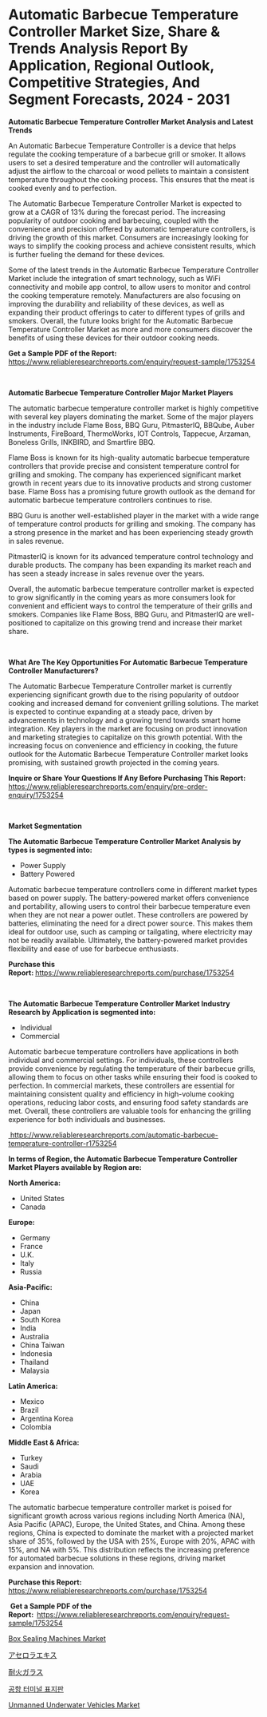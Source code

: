 <p><h1>Automatic Barbecue Temperature Controller Market Size, Share & Trends Analysis Report By Application, Regional Outlook, Competitive Strategies, And Segment Forecasts, 2024 - 2031</h1></p><p><strong>Automatic Barbecue Temperature Controller Market Analysis and Latest Trends</strong></p>
<p><p>An Automatic Barbecue Temperature Controller is a device that helps regulate the cooking temperature of a barbecue grill or smoker. It allows users to set a desired temperature and the controller will automatically adjust the airflow to the charcoal or wood pellets to maintain a consistent temperature throughout the cooking process. This ensures that the meat is cooked evenly and to perfection.</p><p>The Automatic Barbecue Temperature Controller Market is expected to grow at a CAGR of 13% during the forecast period. The increasing popularity of outdoor cooking and barbecuing, coupled with the convenience and precision offered by automatic temperature controllers, is driving the growth of this market. Consumers are increasingly looking for ways to simplify the cooking process and achieve consistent results, which is further fueling the demand for these devices.</p><p>Some of the latest trends in the Automatic Barbecue Temperature Controller Market include the integration of smart technology, such as WiFi connectivity and mobile app control, to allow users to monitor and control the cooking temperature remotely. Manufacturers are also focusing on improving the durability and reliability of these devices, as well as expanding their product offerings to cater to different types of grills and smokers. Overall, the future looks bright for the Automatic Barbecue Temperature Controller Market as more and more consumers discover the benefits of using these devices for their outdoor cooking needs.</p></p>
<p><strong>Get a Sample PDF of the Report:&nbsp;</strong> <a href="https://www.reliableresearchreports.com/enquiry/request-sample/1753254">https://www.reliableresearchreports.com/enquiry/request-sample/1753254</a></p>
<p>&nbsp;</p>
<p><strong>Automatic Barbecue Temperature Controller Major Market Players</strong></p>
<p><p>The automatic barbecue temperature controller market is highly competitive with several key players dominating the market. Some of the major players in the industry include Flame Boss, BBQ Guru, PitmasterIQ, BBQube, Auber Instruments, FireBoard, ThermoWorks, IOT Controls, Tappecue, Arzaman, Boneless Grills, INKBIRD, and Smartfire BBQ.</p><p>Flame Boss is known for its high-quality automatic barbecue temperature controllers that provide precise and consistent temperature control for grilling and smoking. The company has experienced significant market growth in recent years due to its innovative products and strong customer base. Flame Boss has a promising future growth outlook as the demand for automatic barbecue temperature controllers continues to rise.</p><p>BBQ Guru is another well-established player in the market with a wide range of temperature control products for grilling and smoking. The company has a strong presence in the market and has been experiencing steady growth in sales revenue.</p><p>PitmasterIQ is known for its advanced temperature control technology and durable products. The company has been expanding its market reach and has seen a steady increase in sales revenue over the years.</p><p>Overall, the automatic barbecue temperature controller market is expected to grow significantly in the coming years as more consumers look for convenient and efficient ways to control the temperature of their grills and smokers. Companies like Flame Boss, BBQ Guru, and PitmasterIQ are well-positioned to capitalize on this growing trend and increase their market share.</p></p>
<p>&nbsp;</p>
<p><strong>What Are The Key Opportunities For Automatic Barbecue Temperature Controller Manufacturers?</strong></p>
<p><p>The Automatic Barbecue Temperature Controller market is currently experiencing significant growth due to the rising popularity of outdoor cooking and increased demand for convenient grilling solutions. The market is expected to continue expanding at a steady pace, driven by advancements in technology and a growing trend towards smart home integration. Key players in the market are focusing on product innovation and marketing strategies to capitalize on this growth potential. With the increasing focus on convenience and efficiency in cooking, the future outlook for the Automatic Barbecue Temperature Controller market looks promising, with sustained growth projected in the coming years.</p></p>
<p><strong>Inquire or Share Your Questions If Any Before Purchasing This Report:</strong> <a href="https://www.reliableresearchreports.com/enquiry/pre-order-enquiry/1753254">https://www.reliableresearchreports.com/enquiry/pre-order-enquiry/1753254</a></p>
<p>&nbsp;</p>
<p><strong>Market Segmentation</strong></p>
<p><strong>The Automatic Barbecue Temperature Controller Market Analysis by types is segmented into:</strong></p>
<p><ul><li>Power Supply</li><li>Battery Powered</li></ul></p>
<p><p>Automatic barbecue temperature controllers come in different market types based on power supply. The battery-powered market offers convenience and portability, allowing users to control their barbecue temperature even when they are not near a power outlet. These controllers are powered by batteries, eliminating the need for a direct power source. This makes them ideal for outdoor use, such as camping or tailgating, where electricity may not be readily available. Ultimately, the battery-powered market provides flexibility and ease of use for barbecue enthusiasts.</p></p>
<p><strong>Purchase this Report:&nbsp;</strong><a href="https://www.reliableresearchreports.com/purchase/1753254">https://www.reliableresearchreports.com/purchase/1753254</a></p>
<p>&nbsp;</p>
<p><strong>The Automatic Barbecue Temperature Controller Market Industry Research by Application is segmented into:</strong></p>
<p><ul><li>Individual</li><li>Commercial</li></ul></p>
<p><p>Automatic barbecue temperature controllers have applications in both individual and commercial settings. For individuals, these controllers provide convenience by regulating the temperature of their barbecue grills, allowing them to focus on other tasks while ensuring their food is cooked to perfection. In commercial markets, these controllers are essential for maintaining consistent quality and efficiency in high-volume cooking operations, reducing labor costs, and ensuring food safety standards are met. Overall, these controllers are valuable tools for enhancing the grilling experience for both individuals and businesses.</p></p>
<p><a href="https://www.reliableresearchreports.com/automatic-barbecue-temperature-controller-r1753254">&nbsp;https://www.reliableresearchreports.com/automatic-barbecue-temperature-controller-r1753254</a></p>
<p><strong>In terms of Region, the Automatic Barbecue Temperature Controller Market Players available by Region are:</strong></p>
<p>
    <p> <strong> North America: </strong>
        <ul>
            <li>United States</li>
            <li>Canada</li>
        </ul>
        </p> 
    <p> <strong> Europe: </strong>
        <ul>
            <li>Germany</li>
            <li>France</li>
            <li>U.K.</li>
            <li>Italy</li>
            <li>Russia</li>
        </ul>
        </p> 
    <p> <strong> Asia-Pacific: </strong>
        <ul>
            <li>China</li>
            <li>Japan</li>
            <li>South Korea</li>
            <li>India</li>
            <li>Australia</li>
            <li>China Taiwan</li>
            <li>Indonesia</li>
            <li>Thailand</li>
            <li>Malaysia</li>
        </ul>
        </p> 
    <p> <strong> Latin America: </strong>
        <ul>
            <li>Mexico</li>
            <li>Brazil</li>
            <li>Argentina Korea</li>
            <li>Colombia</li>
        </ul>
        </p> 
    <p> <strong> Middle East & Africa: </strong>
        <ul>
            <li>Turkey</li>
            <li>Saudi</li>
            <li>Arabia</li>
            <li>UAE</li>
            <li>Korea</li>
        </ul>
    </p>
    </p>
<p><p>The automatic barbecue temperature controller market is poised for significant growth across various regions including North America (NA), Asia Pacific (APAC), Europe, the United States, and China. Among these regions, China is expected to dominate the market with a projected market share of 35%, followed by the USA with 25%, Europe with 20%, APAC with 15%, and NA with 5%. This distribution reflects the increasing preference for automated barbecue solutions in these regions, driving market expansion and innovation.</p></p>
<p><strong>Purchase this Report: </strong><a href="https://www.reliableresearchreports.com/purchase/1753254">https://www.reliableresearchreports.com/purchase/1753254</a></p>
<p>&nbsp;<strong>Get a Sample PDF of the Report:&nbsp;&nbsp;</strong><a href="https://www.reliableresearchreports.com/enquiry/request-sample/1753254">https://www.reliableresearchreports.com/enquiry/request-sample/1753254</a></p>
<p><strong></strong></p>
<p><p><a href="https://www.linkedin.com/pulse/box-sealing-machines-market-trends-forecast-competitive-analysis-sqj2e?trackingId=QwI95I1GOlfP5lAKIycxZQ%3D%3D">Box Sealing Machines Market</a></p><p><a href="https://medium.com/@lawrencewatkins654/%E3%82%A2%E3%82%BB%E3%83%AD%E3%83%A9%E3%82%A8%E3%82%AD%E3%82%B9%E5%B8%82%E5%A0%B4-2031%E5%B9%B4%E3%81%BE%E3%81%A7%E3%81%AE%E6%88%90%E5%8A%9F%E3%81%97%E3%81%9F%E3%83%93%E3%82%B8%E3%83%8D%E3%82%B9%E6%88%A6%E7%95%A5%E3%81%AE%E9%8D%B5-a52bd636eeb2">アセロラエキス</a></p><p><a href="https://medium.com/@samirmayert28/%E8%80%90%E7%81%AB%E3%82%AC%E3%83%A9%E3%82%B9%E5%B8%82%E5%A0%B4-%E3%82%BF%E3%82%A4%E3%83%97-%E5%BF%9C%E7%94%A8-%E5%9C%B0%E7%90%86%E3%81%AB%E3%82%88%E3%82%8B%E5%8C%85%E6%8B%AC%E7%9A%84%E8%A9%95%E4%BE%A1-00cd1972d50e">耐火ガラス</a></p><p><a href="https://medium.com/@allisonkreiger/%EA%B3%B5%ED%95%AD-%ED%84%B0%EB%AF%B8%EB%84%90%EC%97%90-%EC%9E%88%EB%8A%94-%ED%91%9C%EC%A7%80%ED%8C%90-%EC%8B%9C%EC%9E%A5-%ED%86%B5%EC%B0%B0-2024%EB%85%84%EB%B6%80%ED%84%B0-2031%EB%85%84%EA%B9%8C%EC%A7%80%EC%9D%98-%EC%8B%9C%EC%9E%A5-%EB%8F%99%ED%96%A5-%EC%84%B1%EC%9E%A5-%EC%98%88%EC%B8%A1-67d06c359cb9">공항 터미널 표지판</a></p><p><a href="https://www.linkedin.com/pulse/unmanned-underwater-vehicles-market-analysis-sze-forecasted-period-lenle?trackingId=Wfgksz120uzI2cPceDCswQ%3D%3D">Unmanned Underwater Vehicles Market</a></p></p>